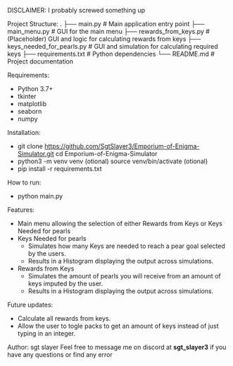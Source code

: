 DISCLAIMER: I probably screwed something up

Project Structure:
.
├── main.py                     # Main application entry point
├── main_menu.py               # GUI for the main menu
├── rewards_from_keys.py       # (Placeholder) GUI and logic for calculating rewards from keys
├── keys_needed_for_pearls.py  # GUI and simulation for calculating required keys
├── requirements.txt           # Python dependencies
└── README.md                  # Project documentation

Requirements:
- Python 3.7+
- tkinter
- matplotlib
- seaborn
- numpy

Installation:
- git clone https://github.com/SgtSlayer3/Emporium-of-Enigma-Simulator.git
  cd Emporium-of-Enigma-Simulator
- python3 -m venv venv (otional)
  source venv/bin/activate (otional)
- pip install -r requirements.txt

How to run:
- python main.py

Features:
- Main menu allowing the selection of either Rewards from Keys or Keys Needed for pearls
- Keys Needed for pearls
   - Simulates how many Keys are needed to reach a pear goal selected by the users.
   - Results in a Histogram displaying the output across simulations.
- Rewards from Keys
   - Simulates the amount of pearls you will receive from an amount of keys imputed by the user.
   - Results in a Histogram displaying the output across simulations.

Future updates:
- Calculate all rewards from keys.
- Allow the user to togle packs to get an amount of keys instead of just typing in an integer.

Author: sgt slayer
Feel free to message me on discord at **sgt_slayer3** if you have any questions or find any error
